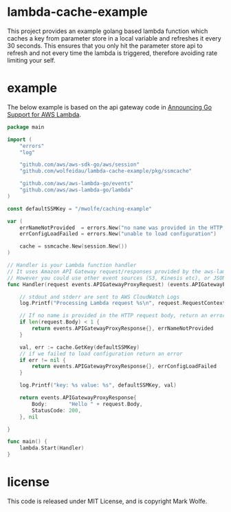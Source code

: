 # lambda-cache-example

This project provides an example golang based lambda function which caches a key from parameter store in a local variable and refreshes it every 30 seconds. This ensures that you only hit the parameter store api to refresh and not every time the lambda is triggered, therefore avoiding rate limiting your self.

# example 

The below example is based on the api gateway code in [Announcing Go Support for AWS Lambda](https://aws.amazon.com/blogs/compute/announcing-go-support-for-aws-lambda/).

```go
package main

import (
	"errors"
	"log"

	"github.com/aws/aws-sdk-go/aws/session"
	"github.com/wolfeidau/lambda-cache-example/pkg/ssmcache"

	"github.com/aws/aws-lambda-go/events"
	"github.com/aws/aws-lambda-go/lambda"
)

const defaultSSMKey = "/mwolfe/caching-example"

var (
	errNameNotProvided  = errors.New("no name was provided in the HTTP body")
	errConfigLoadFailed = errors.New("unable to load configuration")

	cache = ssmcache.New(session.New())
)

// Handler is your Lambda function handler
// It uses Amazon API Gateway request/responses provided by the aws-lambda-go/events package,
// However you could use other event sources (S3, Kinesis etc), or JSON-decoded primitive types such as 'string'.
func Handler(request events.APIGatewayProxyRequest) (events.APIGatewayProxyResponse, error) {

	// stdout and stderr are sent to AWS CloudWatch Logs
	log.Printf("Processing Lambda request %s\n", request.RequestContext.RequestID)

	// If no name is provided in the HTTP request body, return an error
	if len(request.Body) < 1 {
		return events.APIGatewayProxyResponse{}, errNameNotProvided
	}

	val, err := cache.GetKey(defaultSSMKey)
	// if we failed to load configuration return an error
	if err != nil {
		return events.APIGatewayProxyResponse{}, errConfigLoadFailed
	}

	log.Printf("key: %s value: %s", defaultSSMKey, val)

	return events.APIGatewayProxyResponse{
		Body:       "Hello " + request.Body,
		StatusCode: 200,
	}, nil

}

func main() {
	lambda.Start(Handler)
}
```

# license

This code is released under MIT License, and is copyright Mark Wolfe.